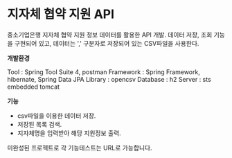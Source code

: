 # 지자체 협약 지원 API

중소기업은행 지자체 협약 지원 정보 데이터를 활용한 API 개발. 데이터 저장, 조회 기능을 구현되어 있고, 데이터는 ',' 구분자로 저장되어 있는 CSV파일을 사용한다.






**개발환경**

Tool : Spring Tool Suite 4, postman
Framework : Spring Framework, hibernate, Spring Data JPA
Library : opencsv
Database : h2
Server : sts embedded tomcat






**기능**

- csv파일을 이용한 데이터 저장.
- 저장된 목록 검색.
- 지자체명을 입력받아 해당 지원정보 출력.

미완성된 프로젝트로 각 기능테스트는 URL로 가능합니다.
